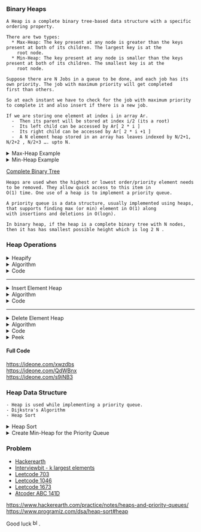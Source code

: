 ###  Binary Heaps
```
A Heap is a complete binary tree-based data structure with a specific ordering property.

There are two types: 
  * Max-Heap: The key present at any node is greater than the keys present at both of its children. The largest key is at the
    root node.
  * Min-Heap: The key present at any node is smaller than the keys present at both of its children. The smallest key is at the
    root node.

Suppose there are N Jobs in a queue to be done, and each job has its own priority. The job with maximum priority will get completed 
first than others.

So at each instant we have to check for the job with maximum priority to complete it and also insert if there is a new job.

If we are storing one element at index i in array Ar.
  -  Then its parent will be stored at index i/2 (its a root)
  -  Its left child can be accessed by Ar[ 2 * i ]
  -  Its right child can be accessed by Ar[ 2 * i +1 ]
  -  A N element heap stored in an array has leaves indexed by N/2+1, N/2+2 , N/2+3 …. upto N.
```
<details> <summary> Max-Heap Example </summary>
 <img src="https://user-images.githubusercontent.com/59710234/157077980-1e4f4440-e4eb-4641-b493-502c36fa8cd8.png" alt="image" border="0">
</details>

<details> <summary> Min-Heap Example </summary>
 <a href="https://ibb.co/xfYv6Tk"><img src="https://user-images.githubusercontent.com/59710234/157078004-d99e0626-2d36-4b8e-925a-9df365504291.png" alt="image" border="0"></a>
</details>

[Complete Binary Tree](https://github.com/PaponAhasan/Data-Structures-and-Algorithms/blob/main/Data_Structure/Tree/Binary%20Trees.md#types-of-binary-tree)
```
Heaps are used when the highest or lowest order/priority element needs to be removed. They allow quick access to this item in
O(1) time. One use of a heap is to implement a priority queue.

A priority queue is a data structure, usually implemented using heaps, that supports finding max (or min) element in O(1) along 
with insertions and deletions in O(logn).

In binary heap, if the heap is a complete binary tree with N nodes, then it has has smallest possible height which is log 2 N .
```
### Heap Operations
<details> <summary> Heapify </summary>
 
 <br/>
 
 ```
  Heapify is the process of creating a heap data structure from a binary tree. It is used to create a Min-Heap or a Max-Heap.
 ```
 <details> <summary> 1. Let the input array be </summary>
  <img src="https://user-images.githubusercontent.com/59710234/157094802-7e8d3c8e-dd8a-4c20-bbbd-9bd2e72414c4.png" alt="image" border="0">
 </details>
 <details> <summary> 2. Create a complete binary tree from the array
 </summary>
  <img src="https://user-images.githubusercontent.com/59710234/157095063-13caf008-9538-426e-a287-ced530896fb1.png" alt="image" border="0">
 </details>
 <details> <summary> 3. Start from the first index of non-leaf node whose index is given by n/2 - 1 </summary>
  <img src="https://user-images.githubusercontent.com/59710234/157095249-ee345163-6976-40d9-a4f9-62eb95e7bfa5.png" alt="image" border="0">
 </details>
 
 ```
 4. Set current element i as largest.
 ```
 ```
 5. The index of left child is given by 2i + 1 and the right child is given by 2i + 2.
    If leftChild is greater than currentElement (i.e. element at ith index), set leftChildIndex as largest.
    If rightChild is greater than element in largest, set rightChildIndex as largest.
 ```
 
 <details> <summary> 6. Swap largest with currentElement </summary>
  <img src="https://user-images.githubusercontent.com/59710234/157102042-2c7cc49e-bb5d-4833-8ed0-ca19e8b654b6.png" alt="image" border="0">
 </details>
 
 ```
 7. Repeat steps 3-7 until the subtrees are also heapified.
 ```
 
</details>

<details> <summary> Algorithm </summary>
  
   <br/>
  
  ```c++
  Heapify(array, size, i)
    set i as largest
    leftChild = 2i + 1
    rightChild = 2i + 2

    if leftChild > array[largest]
      set leftChildIndex as largest
    if rightChild > array[largest]
      set rightChildIndex as largest

    swap array[i] and array[largest]
  ```
 
  ```c++
  MaxHeap(array, size)
    loop from the first index of non-leaf node down to zero
      call heapify
  ```
 
  ```
  For Min-Heap, both leftChild and rightChild must be larger than the parent for all nodes.
  ```
 
</details>

<details> <summary> Code </summary>

 <br/>
 
 ```c++
 void heapify(vector<int> &hT, int i)
 {
   int size = hT.size();
   int largest = i;
   int l = 2 * i + 1;
   int r = 2 * i + 2;
   if (l < size && hT[l] > hT[largest])
     largest = l;
   if (r < size && hT[r] > hT[largest])
     largest = r;

   if (largest != i)
   {
     swap(&hT[i], &hT[largest]);
     heapify(hT, largest);
   }
 }
 
 void MaxHeap(vector<int> &hT, size)
 {
    for (int i = size / 2 - 1; i >= 0; i--)
    {
      heapify(hT, i);
    }
 }
 ```
 
</details>
 
---
 
 <details> <summary> Insert Element Heap </summary>
  
  <br/>
  
  <details> <summary> 1. Insert at the end </summary>
      <img src="https://user-images.githubusercontent.com/59710234/157139935-5c157940-cca9-4280-a87b-cb7a08bea85b.png" alt="image" border="0">
  </details>
  <details> <summary> 2. Heapify the tree </summary>
      <img src="https://user-images.githubusercontent.com/59710234/157140002-35c808c8-6075-43a2-bd42-43f5eaa44bd5.png" alt="image" border="0">
  </details>
 
 </details>
 
<details> <summary> Algorithm </summary>
  
  <br/>
   
   ```c++
   If there is no node, 
      create a newNode.
   else (a node is already present)
      insert the newNode at the end (last node from left to right.)

   heapify the array
   ```
  
   ```
   For Min Heap, the above algorithm is modified so that parentNode is always smaller than newNode.
   ```
   
</details>

<details> <summary> Code </summary>
   
   <br/>
   
   ```c++
    void heapify(vector<int> &hT, int i)
    {
      int size = hT.size();
      int largest = i;
      int l = 2 * i + 1;
      int r = 2 * i + 2;
      if (l < size && hT[l] > hT[largest])
        largest = l;
      if (r < size && hT[r] > hT[largest])
        largest = r;

      if (largest != i)
      {
        swap(&hT[i], &hT[largest]);
        heapify(hT, largest);
      }
    }
   
    void insert(vector<int> &hT, int newNum)
    {
      int size = hT.size();
      if (size == 0)
      {
        hT.push_back(newNum);
      }
      else
      {
        hT.push_back(newNum);
        for (int i = size / 2 - 1; i >= 0; i--)
        {
          heapify(hT, i);
        }
      }
    }
   ```
   
</details>
   
---

<details> <summary>  Delete Element Heap </summary>
   
   <br/>
   
   <details> <summary>  1. Select the element to be deleted. </summary>
    <img src="https://user-images.githubusercontent.com/59710234/157141821-52b4a8b2-784c-4c12-91d2-de15d03adf12.png" alt="image" border="0">
   </details> 
   <details> <summary>  2. Swap it with the last element. </summary>
    <img src="https://user-images.githubusercontent.com/59710234/157141595-ac6d6d35-678c-4d48-8193-0e43a06f3281.png" alt="image" border="0">
   </details>
   <details> <summary>  3. Remove the last element. </summary>
    <img src="https://user-images.githubusercontent.com/59710234/157141647-ad1cbae8-6e15-4a2f-be85-5fd745882dc5.png" alt="image" border="0">
   </details> 
   <details> <summary>  4. Heapify the tree. </summary>
    <img src="https://user-images.githubusercontent.com/59710234/157141712-86e7a716-671b-44e8-b839-6b4a4dfa8aaa.png" alt="image" border="0">
   </details> 
  
</details>

<details> <summary>  Algorithm </summary> 
 
  <br/>
 
 ```c++
  If nodeToBeDeleted is the leafNode
     remove the node
  Else swap nodeToBeDeleted with the lastLeafNode
     remove noteToBeDeleted
 
  heapify the array
 ```
 
</details>

<details> <summary>  Code </summary> 
 
  <br/>
 
 ```c++
 void heapify(vector<int> &hT, int i)
{
  int size = hT.size();
  int largest = i;
  int l = 2 * i + 1;
  int r = 2 * i + 2;
  if (l < size && hT[l] > hT[largest])
    largest = l;
  if (r < size && hT[r] > hT[largest])
    largest = r;

  if (largest != i)
  {
    swap(&hT[i], &hT[largest]);
    heapify(hT, largest);
  }
}
 
void deleteNode(vector<int> &hT, int num)
{
  int size = hT.size();
  int i;
  for (i = 0; i < size; i++)
  {
    if (num == hT[i])
      break;
  }
  swap(&hT[i], &hT[size - 1]);

  hT.pop_back();
  for (int i = size / 2 - 1; i >= 0; i--)
  {
    heapify(hT, i);
  }
}
 ```
 
</details> 

<details> <summary>  Peek </summary>
 
 <br/>
 
 ```
 Peek operation returns the maximum element from Max Heap or minimum element from Min Heap without deleting the node.
 ```
 ```
 return rootNode
 ```
 
</details>
 
#### Full Code
 
 https://ideone.com/xwzdbs <br/> https://ideone.com/QdWBnx <br/> https://ideone.com/s9iNB3


### Heap Data Structure
 
 ```
 - Heap is used while implementing a priority queue.
 - Dijkstra's Algorithm
 - Heap Sort
 ```
 
<details> <summary>  Heap Sort </summary>
 
<br/>
 
 ```
 Sort elements of array Arr in ascending order. We can use max heap to perform this operation.
 ```
 
 <details> <summary>  Implementation </summary>
  
  <br/>
  
  ```c++
     void max_heapify (int Arr[ ], int i, int N)
     {
       int left = 2*i                //left child
       int right = 2*i +1           //right child
       if(left<= N and Arr[left] > Arr[i] )
             largest = left;
       else
            largest = i;
       if(right <= N and Arr[right] > Arr[largest] )
           largest = right;
       if(largest != i )
       {
           swap (Ar[i] , Arr[largest]);
           max_heapify (Arr, largest,N);
       } 
    }
  
    void build_maxheap (int Arr[ ])
    {
        for(int i = N/2 ; i >= 1 ; i-- )
        {
            max_heapify (Arr, i) ;
        }
    }
  
    void heap_sort(int Ar[ ])
    {
      int heap_size = N;
      build_maxheap(Arr);
      for(int i = N; i>=2 ; i-- )
      {
          swap|(Arr[ 1 ], Arr[ i ]);
          heap_size = heap_size-1;
          max_heapify(Arr, 1, heap_size);
      }
    }
  ```
  
  </details>
  
   <details> <summary>  Complexity </summary>
  
   <br/>
    
    - Max_heapify has complexity O(logN) [max_heapify N-1 times in heap_sort function],
    - Build_maxheap has complexity O(N) and
    Therefore complexity of heap_sort function is O(N logN).
    
   </details>
  
   <details> <summary>  Code </summary>
      
   <br/>
     https://ideone.com/bfilRR
   </details>
 
 </details>
 
  <details> <summary>  Create Min-Heap for the Priority Queue </summary>
  
   <br/>
   
   ```c++
    // C++ program to demonstrate min heap for priority queue
    #include <iostream>
    #include <queue>
    using namespace std;

    void showpq(priority_queue<int, vector<int>, greater<int> > gq)
    {
       priority_queue<int, vector<int>, greater<int> > g = gq;
       while (!g.empty()) {
         cout << '\t' << g.top();
         g.pop();
       }
       cout << '\n';
    }

    int main()
    {
       priority_queue<int, vector<int>, greater<int> > gquiz;
       gquiz.push(10);
       gquiz.push(30);
       gquiz.push(20);
       gquiz.push(5);
       gquiz.push(1);

       cout << "The priority queue gquiz is : ";
       showpq(gquiz);

       cout << "\ngquiz.size() : " << gquiz.size();
       cout << "\ngquiz.top() : " << gquiz.top();

       cout << "\ngquiz.pop() : ";
       gquiz.pop();
       showpq(gquiz);

       return 0;
    }

   ```
   
  </details> 
   
### Problem

* [Hackerearth](https://www.hackerearth.com/practice/data-structures/trees/heapspriority-queues/practice-problems/)
* [Interviewbit - k largest elements](https://www.interviewbit.com/problems/k-largest-elements/)
* [Leetcode 703](https://leetcode.com/problems/kth-largest-element-in-a-stream/)
* [Leetcode 1046](https://leetcode.com/problems/last-stone-weight/)
* [Leetcode 1673](https://leetcode.com/problems/find-the-most-competitive-subsequence/)
* [Atcoder ABC 141D](https://atcoder.jp/contests/abc141/tasks/abc141_d)

 https://www.hackerearth.com/practice/notes/heaps-and-priority-queues/
 https://www.programiz.com/dsa/heap-sort#heap
 
 
Good luck <a href="https://emoji.gg/emoji/8771_blobheart"><img src="https://emoji.gg/assets/emoji/8771_blobheart.png" width="16px" height="16px" alt="blobheart"></a>.

